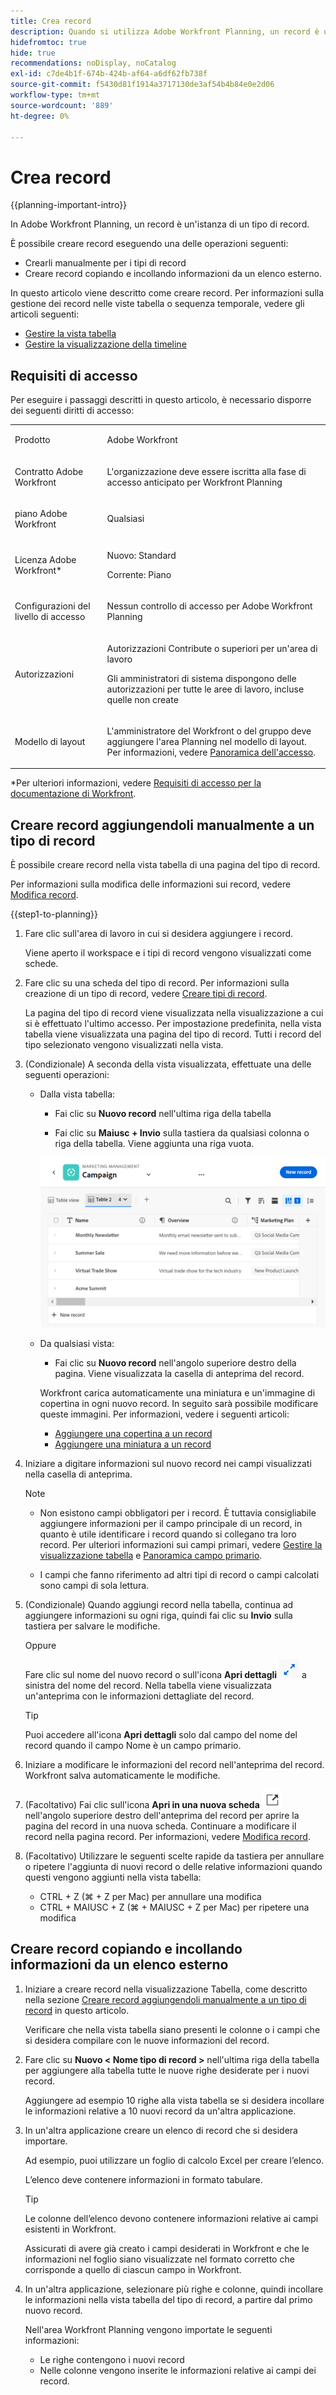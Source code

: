 ```yaml
---
title: Crea record
description: Quando si utilizza Adobe Workfront Planning, un record è un'istanza di un tipo di record.
hidefromtoc: true
hide: true
recommendations: noDisplay, noCatalog
exl-id: c7de4b1f-674b-424b-af64-a6df62fb738f
source-git-commit: f5430d81f1914a3717130de3af54b4b84e0e2d06
workflow-type: tm+mt
source-wordcount: '889'
ht-degree: 0%

---
```


<!--update the metadata with real information when making this available in TOC and in the left nav-->

# Crea record

{{planning-important-intro}}

In Adobe Workfront Planning, un record è un&#39;istanza di un tipo di record.

È possibile creare record eseguendo una delle operazioni seguenti:

* Crearli manualmente per i tipi di record
* Creare record copiando e incollando informazioni da un elenco esterno.

In questo articolo viene descritto come creare record. Per informazioni sulla gestione dei record nelle viste tabella o sequenza temporale, vedere gli articoli seguenti:

* [Gestire la vista tabella](/help/quicksilver/planning/views/manage-the-table-view.md)
* [Gestire la visualizzazione della timeline](/help/quicksilver/planning/views/manage-the-timeline-view.md)

## Requisiti di accesso

Per eseguire i passaggi descritti in questo articolo, è necessario disporre dei seguenti diritti di accesso:

<table style="table-layout:auto">
 <col>
 </col>
 <col>
 </col>
 <tbody>
    <tr>
<tr>
<td>
   <p> Prodotto</p> </td>
   <td>
   <p> Adobe Workfront</p> </td>
  </tr>  
 <td role="rowheader"><p>Contratto Adobe Workfront</p></td>
   <td>
<p>L'organizzazione deve essere iscritta alla fase di accesso anticipato per Workfront Planning </p>
   </td>
  </tr>
  <tr>
   <td role="rowheader"><p>piano Adobe Workfront</p></td>
   <td>
<p>Qualsiasi</p>
   </td>
  </tr>
  <tr>
   <td role="rowheader"><p>Licenza Adobe Workfront*</p></td>
   <td>
   <p>Nuovo: Standard</p>
   <p>Corrente: Piano</p>  
  </td>
  </tr>

<tr>
   <td role="rowheader"><p>Configurazioni del livello di accesso</p></td>
   <td> <p>Nessun controllo di accesso per Adobe Workfront Planning </p>  
</td>
  </tr>
<tr>
   <td role="rowheader"><p>Autorizzazioni</p></td>
   <td> <p>Autorizzazioni Contribute o superiori per un'area di lavoro</a> </p>  
   <p>Gli amministratori di sistema dispongono delle autorizzazioni per tutte le aree di lavoro, incluse quelle non create</p>
</td>
  </tr>
<tr>
   <td role="rowheader"><p>Modello di layout</p></td>
   <td> <p>L'amministratore del Workfront o del gruppo deve aggiungere l'area Planning nel modello di layout. Per informazioni, vedere <a href="/help/quicksilver/planning/access/access-overview.md">Panoramica dell'accesso</a>. </p>  
</td>
  </tr>

</tbody>
</table>

*Per ulteriori informazioni, vedere [Requisiti di accesso per la documentazione di Workfront](/help/quicksilver/administration-and-setup/add-users/access-levels-and-object-permissions/access-level-requirements-in-documentation.md).

<!--Maybe enable this at GA - but Planning is not supposed to have Access controls in the Workfront Access Level: 
>[!NOTE]
>
>If you don't have access, ask your Workfront administrator if they set additional restrictions in your access level. For information on how a Workfront administrator can change your access level, see [Create or modify custom access levels](/help/quicksilver/planning/administration-and-setup/add-users/configure-and-grant-access/create-modify-access-levels.md). -->

## Creare record aggiungendoli manualmente a un tipo di record <!--in a record type table (I don't think you can create them elsewhere right now)-->

È possibile creare record nella vista tabella di una pagina del tipo di record.

Per informazioni sulla modifica delle informazioni sui record, vedere [Modifica record](/help/quicksilver/planning/records/edit-records.md).

{{step1-to-planning}}

1. Fare clic sull&#39;area di lavoro in cui si desidera aggiungere i record.

   Viene aperto il workspace e i tipi di record vengono visualizzati come schede.

1. Fare clic su una scheda del tipo di record. Per informazioni sulla creazione di un tipo di record, vedere [Creare tipi di record](/help/quicksilver/planning/architecture/create-record-types.md).

   La pagina del tipo di record viene visualizzata nella visualizzazione a cui si è effettuato l&#39;ultimo accesso. Per impostazione predefinita, nella vista tabella viene visualizzata una pagina del tipo di record.
Tutti i record del tipo selezionato vengono visualizzati nella vista.

1. (Condizionale) A seconda della vista visualizzata, effettuate una delle seguenti operazioni:

   * Dalla vista tabella:

      * Fai clic su **Nuovo record** nell&#39;ultima riga della tabella

      * Fai clic su **Maiusc + Invio** sulla tastiera da qualsiasi colonna o riga della tabella. Viene aggiunta una riga vuota.

     ![](assets/adding-a-new-campaign-in-table-row.png)

   * Da qualsiasi vista:

      * Fai clic su **Nuovo record** nell&#39;angolo superiore destro della pagina. Viene visualizzata la casella di anteprima del record.

     Workfront carica automaticamente una miniatura e un&#39;immagine di copertina in ogni nuovo record. In seguito sarà possibile modificare queste immagini. Per informazioni, vedere i seguenti articoli:

      * [Aggiungere una copertina a un record](/help/quicksilver/planning/records/add-a-cover-image-to-a-record.md)
      * [Aggiungere una miniatura a un record](/help/quicksilver/planning/records/add-thumbnails-to-records.md)

1. Iniziare a digitare informazioni sul nuovo record nei campi visualizzati nella casella di anteprima.

   >[!NOTE]
   >
   >  * Non esistono campi obbligatori per i record. È tuttavia consigliabile aggiungere informazioni per il campo principale di un record, in quanto è utile identificare i record quando si collegano tra loro record. Per ulteriori informazioni sui campi primari, vedere [Gestire la visualizzazione tabella](/help/quicksilver/planning/views/manage-the-table-view.md) e [Panoramica campo primario](/help/quicksilver/planning/fields/primary-field-overview.md).
   >
   >  * I campi che fanno riferimento ad altri tipi di record o campi calcolati sono campi di sola lettura.

1. (Condizionale) Quando aggiungi record nella tabella, continua ad aggiungere informazioni su ogni riga, quindi fai clic su **Invio** sulla tastiera per salvare le modifiche.

   Oppure

   Fare clic sul nome del nuovo record o sull&#39;icona **Apri dettagli** ![](assets/open-details-icon-in-table-name-field.png) a sinistra del nome del record. Nella tabella viene visualizzata un&#39;anteprima con le informazioni dettagliate del record.

   >[!TIP]
   >
   >Puoi accedere all&#39;icona **Apri dettagli** solo dal campo del nome del record quando il campo Nome è un campo primario.

1. Iniziare a modificare le informazioni del record nell&#39;anteprima del record. Workfront salva automaticamente le modifiche.
1. (Facoltativo) Fai clic sull&#39;icona **Apri in una nuova scheda** ![](assets/open-details-in-a-new-tab-icon.png) nell&#39;angolo superiore destro dell&#39;anteprima del record per aprire la pagina del record in una nuova scheda. Continuare a modificare il record nella pagina record. Per informazioni, vedere [Modifica record](/help/quicksilver/planning/records/edit-records.md).

1. (Facoltativo) Utilizzare le seguenti scelte rapide da tastiera per annullare o ripetere l&#39;aggiunta di nuovi record o delle relative informazioni quando questi vengono aggiunti nella vista tabella:

   * CTRL + Z (⌘ + Z per Mac) per annullare una modifica
   * CTRL + MAIUSC + Z (⌘ + MAIUSC + Z per Mac) per ripetere una modifica

<!-- this is not possible anymore: 

## Create records by connecting them from another application

You can import records from other applications by linking them to existing records. This creates a linked record for the other application's connected object. 

1. Create a record type, as described in the [Create record types](/help/quicksilver/planning/architecture/create-record-types.md).

1. Create records for the record type you created in the previous step. For information, see the section [Create records by manually adding them to a record type](#create-records-by-manually-adding-them-to-a-record-type) in this article. 

1. Create a connection to an object type from another application for the record type you created. For information, see [Connect record types](/help/quicksilver/planning/architecture/connect-record-types.md).

1. Add objects from another application to the records you created above using the linked record field you created in the previous step. For information, see [Connect records](/help/quicksilver/planning/records/connect-records.md). 

    The following items are created in Workfront Planning:

    * A read-only record type that refers to the other application's record type you linked to in the connected record field. 

      For example, if you connect a Planning record type to Workfront project, a read-only record type named "Workfront project" is created in the same workspace. You can access the read-only Workfront record types from the table view of the Planning records you're linking from. 
   
-->

## Creare record copiando e incollando informazioni da un elenco esterno

1. Iniziare a creare record nella visualizzazione Tabella, come descritto nella sezione [Creare record aggiungendoli manualmente a un tipo di record](#create-records-by-manually-adding-them-to-a-record-type) in questo articolo.

   Verificare che nella vista tabella siano presenti le colonne o i campi che si desidera compilare con le nuove informazioni del record.

1. Fare clic su **Nuovo &lt; Nome tipo di record >** nell&#39;ultima riga della tabella per aggiungere alla tabella tutte le nuove righe desiderate per i nuovi record.

   Aggiungere ad esempio 10 righe alla vista tabella se si desidera incollare le informazioni relative a 10 nuovi record da un&#39;altra applicazione.

1. In un&#39;altra applicazione creare un elenco di record che si desidera importare.

   Ad esempio, puoi utilizzare un foglio di calcolo Excel per creare l’elenco.

   L’elenco deve contenere informazioni in formato tabulare.

   >[!TIP]
   >
   > Le colonne dell’elenco devono contenere informazioni relative ai campi esistenti in Workfront.
   >
   > Assicurati di avere già creato i campi desiderati in Workfront e che le informazioni nel foglio siano visualizzate nel formato corretto che corrisponde a quello di ciascun campo in Workfront.

1. In un&#39;altra applicazione, selezionare più righe e colonne, quindi incollare le informazioni nella vista tabella del tipo di record, a partire dal primo nuovo record.

   Nell&#39;area Workfront Planning vengono importate le seguenti informazioni:

   * Le righe contengono i nuovi record
   * Nelle colonne vengono inserite le informazioni relative ai campi dei record.
